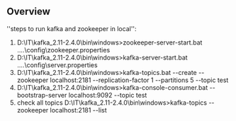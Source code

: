 ## Overview

''steps to run kafka and zookeeper in local'':
1. D:\IT\kafka_2.11-2.4.0\bin\windows>zookeeper-server-start.bat ..\..\config\zookeeper.properties
2. D:\IT\kafka_2.11-2.4.0\bin\windows>kafka-server-start.bat ..\..\config\server.properties
3. D:\IT\kafka_2.11-2.4.0\bin\windows>kafka-topics.bat --create --zookeeper localhost:2181 --replication-factor 1 --partitions 5 --topic test
4. D:\IT\kafka_2.11-2.4.0\bin\windows>kafka-console-consumer.bat --bootstrap-server localhost:9092 --topic test
5. check all topics
D:\IT\kafka_2.11-2.4.0\bin\windows>kafka-topics --zookeeper localhost:2181 --list
